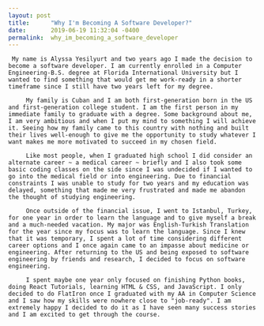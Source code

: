 ```yaml
---
layout: post
title:      "Why I'm Becoming A Software Developer?"
date:       2019-06-19 11:32:04 -0400
permalink:  why_im_becoming_a_software_developer
---
```




     My name is Alyssa Yesilyurt and two years ago I made the decision to become a software developer. I am currently enrolled in a Computer Engineering-B.S. degree at Florida International University but I wanted to find something that would get me work-ready in a shorter timeframe since I still have two years left for my degree. 
		 
		 My family is Cuban and I am both first-generation born in the US and first-generation college student. I am the first person in my immediate family to graduate with a degree. Some background about me, I am very ambitious and when I put my mind to something I will achieve it. Seeing how my family came to this country with nothing and built their lives well-enough to give me the opportunity to study whatever I want makes me more motivated to succeed in my chosen field. 
		 
		 Like most people, when I graduated high school I did consider an alternate career ~ a medical career ~ briefly and I also took some basic coding classes on the side since I was undecided if I wanted to go into the medical field or into engineering. Due to financial constraints I was unable to study for two years and my education was delayed, something that made me very frustrated and made me abandon the thought of studying engineering. 
		 
		 Once outside of the financial issue, I went to Istanbul, Turkey, for one year in order to learn the language and to give myself a break and a much-needed vacation. My major was English-Turkish Translation for the year since my focus was to learn the language. Since I knew that it was temporary, I spent a lot of time considering different career options and I once again came to an impasse about medicine or engineering. After returning to the US and being exposed to software engineering by friends and research, I decided to focus on software engineering.
		 
		 I spent maybe one year only focused on finishing Python books, doing React Tutorials, learning HTML & CSS, and JavaScript. I only decided to do FlatIron once I graduated with my AA in Computer Science and I saw how my skills were nowhere close to "job-ready". I am extremely happy I decided to do it as I have seen many success stories and I am excited to get through the course. 


